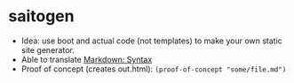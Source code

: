 # saitogen

* Idea: use boot and actual code (not templates) to make your own static site generator.
* Able to translate [Markdown: Syntax](https://daringfireball.net/projects/markdown/syntax.text)
* Proof of concept (creates out.html): `(proof-of-concept "some/file.md")`
